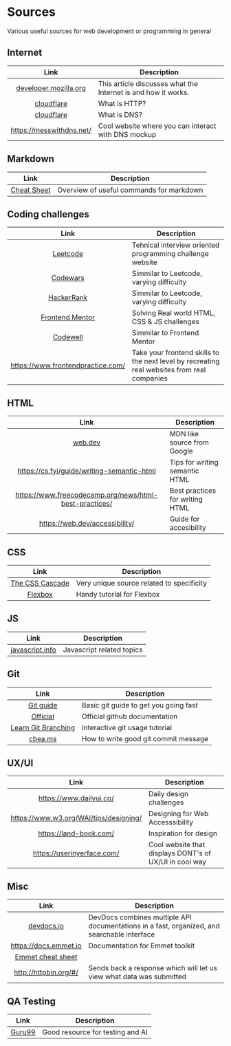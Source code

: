 # Sources
Various useful sources for web development or programming in general

## Internet
| Link | Description |
| :-------------: | ------------- |
|[developer.mozilla.org](https://developer.mozilla.org/en-US/docs/Learn/Common_questions/Web_mechanics/How_does_the_Internet_work)| This article discusses what the Internet is and how it works.|
|[cloudflare](https://www.cloudflare.com/en-gb/learning/ddos/glossary/hypertext-transfer-protocol-http/)| What is HTTP?|
|[cloudflare](https://www.cloudflare.com/en-gb/learning/dns/what-is-dns/)| What is DNS?|
|https://messwithdns.net/| Cool website where you can interact with DNS mockup|

## Markdown
| Link | Description |
| :-------------: | ------------- |
|[Cheat Sheet](https://www.markdownguide.org/cheat-sheet/)| Overview of useful commands for markdown|

## Coding challenges
| Link | Description |
| :-------------: | ------------- |
|[Leetcode](https://leetcode.com/)| Tehnical interview oriented  programming challenge website | 
|[Codewars](https://www.codewars.com) | Simmilar to Leetcode, varying difficulty | 
|[HackerRank](https://www.hackerrank.com/) | Simmilar to Leetcode, varying difficulty | 
|[Frontend Mentor](https://www.frontendmentor.io/home)| Solving Real world HTML, CSS & JS challenges | 
|[Codewell](https://www.codewell.cc/)| Simmilar to Frontend Mentor| 
|https://www.frontendpractice.com/| Take your frontend skills to the next level by recreating real websites from real companies|


## HTML
| Link | Description |
| :-------------: | ------------- |
|[web.dev](https://web.dev/learn/)| MDN like source from Google |
|https://cs.fyi/guide/writing-semantic-html| Tips for writing semantic HTML|
|https://www.freecodecamp.org/news/html-best-practices/| Best practices for writing HTML|
|https://web.dev/accessibility/| Guide for accesibility|


## CSS
| Link | Description |
| :-------------: | ------------- |
|[The CSS Cascade](https://wattenberger.com/blog/css-cascade)| Very unique source related to specificity|
|[Flexbox](https://www.internetingishard.com/html-and-css/flexbox/)| Handy tutorial for Flexbox|


## JS
| Link | Description |
| :-------------: | ------------- |
|[javascript.info](https://javascript.info/)| Javascript related topics |


## Git
| Link | Description |
| :-------------: | ------------- |
|[Git guide](http://rogerdudler.github.io/git-guide/) | Basic git guide to get you going fast |
|[Official](https://docs.github.com/en/get-started/quickstart/git-and-github-learning-resources)| Official github documentation |
|[Learn Git Branching](https://learngitbranching.js.org/)| Interactive git usage tutorial|
|[cbea.ms](Https://cbea.ms/git-commit/)| How to write good git commit message |


## UX/UI
| Link | Description |
| :-------------: | ------------- |
|https://www.dailyui.co/ | Daily design challenges|
|https://www.w3.org/WAI/tips/designing/| Designing for Web Accesssibility|
|https://land-book.com/| Inspiration for design|
|https://userinyerface.com/| Cool website that displays DONT's of UX/UI in cool way|

## Misc
| Link | Description |
| :-------------: | ------------- |
|[devdocs.io](https://devdocs.io/)| DevDocs combines multiple API documentations in a fast, organized, and searchable interface|
|https://docs.emmet.io| Documentation for Emmet toolkit| 
|[Emmet cheat sheet](https://docs.emmet.io/cheat-sheet/)||
|http://httpbin.org/#/| Sends back a response which will let us view what data was submitted|


## QA Testing
| Link | Description |
| :-------------: | ------------- |
|[Guru99](https://www.guru99.com/)| Good resource for testing and AI|













